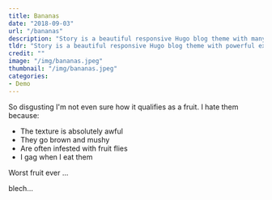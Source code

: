 ```yaml
---
title: Bananas
date: "2018-09-03"
url: "/bananas"
description: "Story is a beautiful responsive Hugo blog theme with many extra features including presentations, math typesetting, and search."
tldr: "Story is a beautiful responsive Hugo blog theme with powerful extra features out-of-the-box. It is targeted to people who want to showcase their technical work online."
credit: ""
image: "/img/bananas.jpeg"
thumbnail: "/img/bananas.jpeg"
categories:
- Demo
---
```

So disgusting I'm not even sure how it qualifies as a fruit. I hate them because:

- The texture is absolutely awful
- They go brown and mushy
- Are often infested with fruit flies
- I gag when I eat them

Worst fruit ever ...
<!--more-->

blech...
